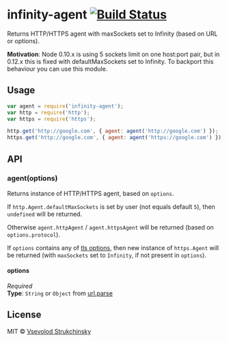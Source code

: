 # infinity-agent [![Build Status](https://travis-ci.org/floatdrop/infinity-agent.svg?branch=master)](https://travis-ci.org/floatdrop/infinity-agent)

Returns HTTP/HTTPS agent with maxSockets set to Infinity (based on URL or options).

__Motivation__: Node 0.10.x is using 5 sockets limit on one host:port pair, but in 0.12.x this is fixed with defaultMaxSockets set to Infinity. To backport this behaviour you can use this module.

## Usage

```js
var agent = require('infinity-agent');
var http = require('http');
var https = require('https');

http.get('http://google.com', { agent: agent('http://google.com') });
https.get('http://google.com', { agent: agent('https://google.com') });
```

## API

### agent(options)

Returns instance of HTTP/HTTPS agent, based on `options`.

If `http.Agent.defaultMaxSockets` is set by user (not equals default `5`), then `undefined` will be returned.

Otherwise `agent.httpAgent` / `agent.httpsAgent` will be returned (based on `options.protocol`).

If `options` contains any of [tls options](http://nodejs.org/api/tls.html#tls_tls_connect_options_callback), then new instance of `https.Agent` will be returned (with `maxSockets` set to `Infinity`, if not present in `options`).

#### options  
_Required_  
__Type__: `String` or `Object` from [url.parse](http://nodejs.org/docs/latest/api/url.html#url_url_parse_urlstr_parsequerystring_slashesdenotehost)

## License

MIT © [Vsevolod Strukchinsky](floatdrop@gmail.com)
